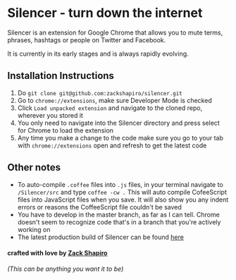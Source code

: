 # Silencer - turn down the internet

Silencer is an extension for Google Chrome that allows you to mute terms, phrases, hashtags or people on Twitter and Facebook.

It is currently in its early stages and is always rapidly evolving.

## Installation Instructions

1. Do `git clone git@github.com:zackshapiro/silencer.git`
2. Go to `chrome://extensions`, make sure Developer Mode is checked
3. Click `Load unpacked extension` and navigate to the cloned repo, wherever you stored it
4. You only need to navigate into the Silencer directory and press select for Chrome to load the extension
5. Any time you make a change to the code make sure you go to your tab with `chrome://extensions` open and refresh to get the latest code

## Other notes
* To auto-compile `.coffee` files into `.js` files, in your terminal navigate to `/Silencer/src` and type `coffee -cw .` This will auto compile CofeeScript files into JavaScript files when you save. It will also show you any indent errors or reasons the CoffeeScript file couldn't be saved
* You have to develop in the master branch, as far as I can tell. Chrome doesn't seem to recognize code that's in a branch that you're actively working on
* The latest production build of Silencer can be found [here](https://chrome.google.com/webstore/detail/silencer/liddmepmaofgllnbdbepbcgfgclcelno?utm_source=chrome-ntp-icon)

#### crafted with love by [Zack Shapiro](http://twitter.com/zackshapiro)

*(This can be anything you want it to be)*
